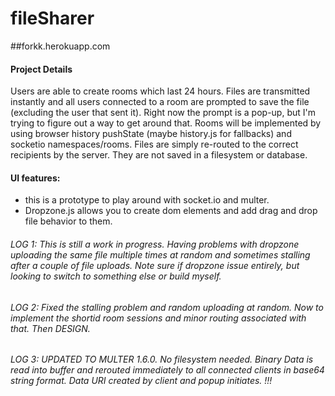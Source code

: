 fileSharer
==========

##forkk.herokuapp.com

#### Project Details
Users are able to create rooms which last 24 hours. Files are transmitted instantly and all users connected to a room are prompted to save the file (excluding the user that sent it). Right now the prompt is a pop-up, but I'm trying to figure out a way to get around that. Rooms will be implemented by using browser history pushState (maybe history.js for fallbacks) and socketio namespaces/rooms. Files are simply re-routed to the correct recipients by the server. They are not saved in a filesystem or database.

#### UI features:
 - this is a prototype to play around with socket.io and multer.
 - Dropzone.js allows you to create dom elements and add drag and drop file behavior to them.

###### LOG 1: This is still a work in progress. Having problems with dropzone uploading the same file multiple times at random and sometimes stalling after a couple of file uploads. Note sure if dropzone issue entirely, but looking to switch to something else or build myself.

###### LOG 2: Fixed the stalling problem and random uploading at random. Now to implement the shortid room sessions and minor routing associated with that. Then DESIGN.

###### LOG 3: UPDATED TO MULTER 1.6.0. No filesystem needed. Binary Data is read into buffer and rerouted immediately to all connected clients in base64 string format. Data URI created by client and popup initiates. !!!
